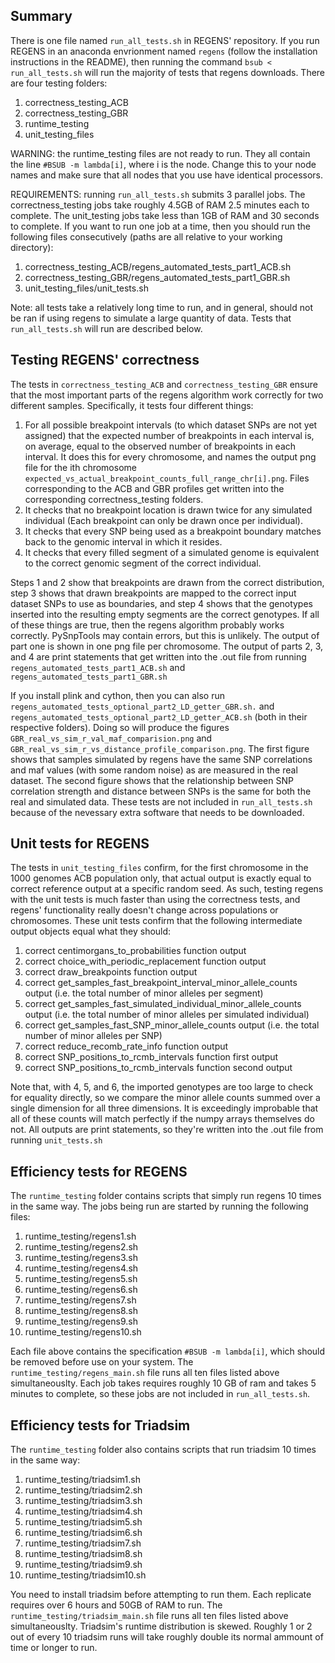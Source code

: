 ## Summary

There is one file named `run_all_tests.sh` in REGENS' repository. If you run REGENS in an anaconda envrionment named `regens` (follow the installation instructions in the README), then running the command `bsub < run_all_tests.sh` will run the majority of tests that regens downloads. There are four testing folders: 

1. correctness_testing_ACB
2. correctness_testing_GBR
3. runtime_testing
4. unit_testing_files

WARNING: the runtime_testing files are not ready to run. They all contain the line `#BSUB -m lambda[i]`, where i is the node. Change this to your node names and make sure that all nodes that you use have identical processors. 

REQUIREMENTS: running `run_all_tests.sh` submits 3 parallel jobs. The correctness_testing jobs take roughly 4.5GB of RAM 2.5 minutes each to complete. The unit_testing jobs take less than 1GB of RAM and 30 seconds to complete. If you want to run one job at a time, then you should run the following files consecutively (paths are all relative to your working directory):

1. correctness_testing_ACB/regens_automated_tests_part1_ACB.sh
2. correctness_testing_GBR/regens_automated_tests_part1_GBR.sh
3. unit_testing_files/unit_tests.sh

Note: all tests take a relatively long time to run, and in general, should not be ran if using regens to simulate a large quantity of data. Tests that `run_all_tests.sh` will run are described below. 

## Testing REGENS' correctness

The tests in `correctness_testing_ACB` and `correctness_testing_GBR` ensure that the most important parts of the regens algorithm work correctly for two different samples. Specifically, it tests four different things:

1. For all possible breakpoint intervals (to which dataset SNPs are not yet assigned) that the expected number of breakpoints in each interval is, on average, equal to the observed number of breakpoints in each interval. It does this for every chromosome, and names the output png file for the ith chromosome `expected_vs_actual_breakpoint_counts_full_range_chr[i].png`. Files corresponding to the ACB and GBR profiles get written into the corresponding correctness_testing folders. 
2. It checks that no breakpoint location is drawn twice for any simulated individual (Each breakpoint can only be drawn once per individual). 
3. It checks that every SNP being used as a breakpoint boundary matches back to the genomic interval in which it resides.
4. It checks that every filled segment of a simulated genome is equivalent to the correct genomic segment of the correct individual. 

Steps 1 and 2 show that breakpoints are drawn from the correct distribution, step 3 shows that drawn breakpoints are mapped to the correct input dataset SNPs to use as boundaries, and step 4 shows that the genotypes inserted into the resulting empty segments are the correct genotypes. If all of these things are true, then the regens algorithm probably works correctly. PySnpTools may contain errors, but this is unlikely. The output of part one is shown in one png file per chromosome. The output of parts 2, 3, and 4 are print statements that get written into the .out file from running `regens_automated_tests_part1_ACB.sh` and `regens_automated_tests_part1_GBR.sh`

If you install plink and cython, then you can also run `regens_automated_tests_optional_part2_LD_getter_GBR.sh.` and `regens_automated_tests_optional_part2_LD_getter_ACB.sh` (both in their respective folders). Doing so will produce the figures `GBR_real_vs_sim_r_val_maf_comparision.png` and `GBR_real_vs_sim_r_vs_distance_profile_comparison.png`. The first figure shows that samples simulated by regens have the same SNP correlations and maf values (with some random noise) as are measured in the real dataset. The second figure shows that the relationship between SNP correlation strength and distance between SNPs is the same for both the real and simulated data. These tests are not included in `run_all_tests.sh` because of the nevessary extra software that needs to be downloaded. 

## Unit tests for REGENS

The tests in `unit_testing_files` confirm, for the first chromosome in the 1000 genomes ACB population only, that actual output is exactly equal to correct reference output at a specific random seed. As such, testing regens with the unit tests is much faster than using the correctness tests, and regens' functionality really doesn't change across populations or chromosomes. These unit tests confirm that the following intermediate output objects equal what they should:

1. correct centimorgans_to_probabilities function output
2. correct choice_with_periodic_replacement function output
3. correct draw_breakpoints function output
4. correct get_samples_fast_breakpoint_interval_minor_allele_counts output (i.e. the total number of minor alleles per segment)
5. correct get_samples_fast_simulated_individual_minor_allele_counts output (i.e. the total number of minor alleles per simulated individual)
6. correct get_samples_fast_SNP_minor_allele_counts output (i.e. the total number of minor alleles per SNP)
7. correct reduce_recomb_rate_info function output
8. correct SNP_positions_to_rcmb_intervals function first output
9. correct SNP_positions_to_rcmb_intervals function second output

Note that, with 4, 5, and 6, the imported genotypes are too large to check for equality directly, so we compare the minor allele counts summed over a single dimension for all three dimensions. It is exceedingly improbable that all of these counts will match perfectly if the numpy arrays themselves do not. All outputs are print statements, so they're written into the .out file from running `unit_tests.sh`

## Efficiency tests for REGENS

The `runtime_testing` folder contains scripts that simply run regens 10 times in the same way. The jobs being run are started by running the following files:

1. runtime_testing/regens1.sh
2. runtime_testing/regens2.sh
3. runtime_testing/regens3.sh
4. runtime_testing/regens4.sh
5. runtime_testing/regens5.sh
6. runtime_testing/regens6.sh
7. runtime_testing/regens7.sh
8. runtime_testing/regens8.sh
9. runtime_testing/regens9.sh
10. runtime_testing/regens10.sh

Each file above contains the specification `#BSUB -m lambda[i]`, which should be removed before use on your system. The `runtime_testing/regens_main.sh` file runs all ten files listed above simultaneouslty. Each job takes requires roughly 10 GB of ram and takes 5 minutes to complete, so these jobs are not included in `run_all_tests.sh`.

## Efficiency tests for Triadsim

The `runtime_testing` folder also contains scripts that run triadsim 10 times in the same way:

1. runtime_testing/triadsim1.sh
2. runtime_testing/triadsim2.sh
3. runtime_testing/triadsim3.sh
4. runtime_testing/triadsim4.sh
5. runtime_testing/triadsim5.sh
6. runtime_testing/triadsim6.sh
7. runtime_testing/triadsim7.sh
8. runtime_testing/triadsim8.sh
9. runtime_testing/triadsim9.sh
10. runtime_testing/triadsim10.sh

You need to install triadsim before attempting to run them. Each replicate requires over 6 hours and 50GB of RAM to run. The `runtime_testing/triadsim_main.sh` file runs all ten files listed above simultaneouslty. Triadsim's runtime distribution is skewed. Roughly 1 or 2 out of every 10 triadsim runs will take roughly double its normal ammount of time or longer to run.  
